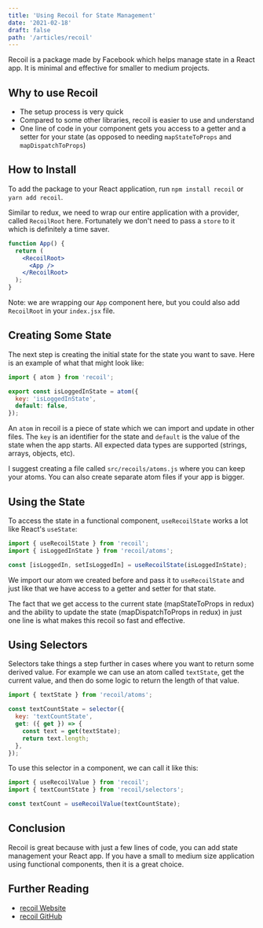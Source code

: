 ```yaml
---
title: 'Using Recoil for State Management'
date: '2021-02-18'
draft: false
path: '/articles/recoil'
---
```


Recoil is a package made by Facebook which helps manage state in a React app. It is minimal and effective for smaller to medium projects.

## Why to use Recoil

- The setup process is very quick
- Compared to some other libraries, recoil is easier to use and understand
- One line of code in your component gets you access to a getter and a setter for your state (as opposed to needing `mapStateToProps` and `mapDispatchToProps`)

## How to Install

To add the package to your React application, run `npm install recoil` or `yarn add recoil`.

Similar to redux, we need to wrap our entire application with a provider, called `RecoilRoot` here. Fortunately we don't need to pass a `store` to it which is definitely a time saver.

```jsx
function App() {
  return (
    <RecoilRoot>
      <App />
    </RecoilRoot>
  );
}
```

Note: we are wrapping our `App` component here, but you could also add `RecoilRoot` in your `index.jsx` file.

## Creating Some State

The next step is creating the initial state for the state you want to save. Here is an example of what that might look like:

```jsx
import { atom } from 'recoil';

export const isLoggedInState = atom({
  key: 'isLoggedInState',
  default: false,
});
```

An `atom` in recoil is a piece of state which we can import and update in other files. The `key` is an identifier for the state and `default` is the value of the state when the app starts. All expected data types are supported (strings, arrays, objects, etc).

I suggest creating a file called `src/recoils/atoms.js` where you can keep your atoms. You can also create separate atom files if your app is bigger.

## Using the State

To access the state in a functional component, `useRecoilState` works a lot like React's `useState`:

```jsx
import { useRecoilState } from 'recoil';
import { isLoggedInState } from 'recoil/atoms';

const [isLoggedIn, setIsLoggedIn] = useRecoilState(isLoggedInState);
```

We import our atom we created before and pass it to `useRecoilState` and just like that we have access to a getter and setter for that state.

The fact that we get access to the current state (mapStateToProps in redux) and the ability to update the state (mapDispatchToProps in redux) in just one line is what makes this recoil so fast and effective.

## Using Selectors

Selectors take things a step further in cases where you want to return some derived value. For example we can use an atom called `textState`, get the current value, and then do some logic to return the length of that value.

```jsx
import { textState } from 'recoil/atoms';

const textCountState = selector({
  key: 'textCountState',
  get: ({ get }) => {
    const text = get(textState);
    return text.length;
  },
});
```

To use this selector in a component, we can call it like this:

```jsx
import { useRecoilValue } from 'recoil';
import { textCountState } from 'recoil/selectors';

const textCount = useRecoilValue(textCountState);
```

## Conclusion

Recoil is great because with just a few lines of code, you can add state management your React app. If you have a small to medium size application using functional components, then it is a great choice.

## Further Reading

- [recoil Website](https://recoiljs.org/)
- [recoil GitHub](https://github.com/facebookexperimental/Recoil)
